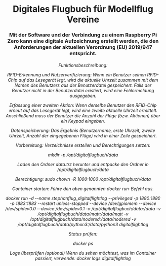 <h1 align="center">Digitales Flugbuch für Modellflug Vereine</h1>
<h3 align="center">Mit der Software und der Verbindung zu einem Raspberry Pi Zero kann eine digitale Aufzeichnung erstellt werden, die den Anforderungen der aktuellen Verordnung (EU) 2019/947 entspricht.</h3>
<h6 align="center">


Funktionsbeschreibung:

RFID-Erkennung und Nutzerverifizierung: Wenn ein Benutzer seinen RFID-Chip auf das Lesegerät legt, wird die aktuelle Uhrzeit zusammen mit dem Namen des Benutzers aus der Benutzerdatei gespeichert. Falls der Benutzer nicht in der Benutzerdatei existiert, wird eine Fehlermeldung ausgegeben.

Erfassung einer zweiten Aktion: Wenn derselbe Benutzer den RFID-Chip erneut auf das Lesegerät legt, wird eine zweite aktuelle Uhrzeit ermittelt. Anschließend muss der Benutzer die Anzahl der Flüge (bzw. Aktionen) über ein Keypad eingeben.

Datenspeicherung: Das Ergebnis (Benutzername, erste Uhrzeit, zweite Uhrzeit, Anzahl der eingegebenen Flüge) wird in einer Zeile gespeichert.

Vorbereitung: Verzeichnisse erstellen und Berechtigungen setzen:

mkdir -p /opt/digitalflugbuch/data

Laden den Ordner data.trz herunter  und entpacke den Ordner in /opt/digitalflugbuch/data


Berechtigung:
sudo chown -R 1000:1000 /opt/digitalflugbuch/data

Container starten: Führe den oben genannten docker run-Befehl aus.

docker run -d
--name stephanflug_digitalflightlog
--privileged
-p 1880:1880
-p 1883:1883
--restart unless-stopped
--device /dev/gpiomem
--device /dev/spidev0.0
--device /dev/spidev0.1
-v /opt/digitalflugbuch/data:/data
-v /opt/digitalflugbuch/data/mqtt:/data/mqtt
-v /opt/digitalflugbuch/data/nodered:/data/nodered
-v /opt/digitalflugbuch/data/python3:/data/python3
digitalflightlog

Status prüfen:

docker ps

Logs überprüfen (optional) Wenn du sehen möchtest, was im Container passiert, verwende:
docker logs digitalflightlog

</h6>



